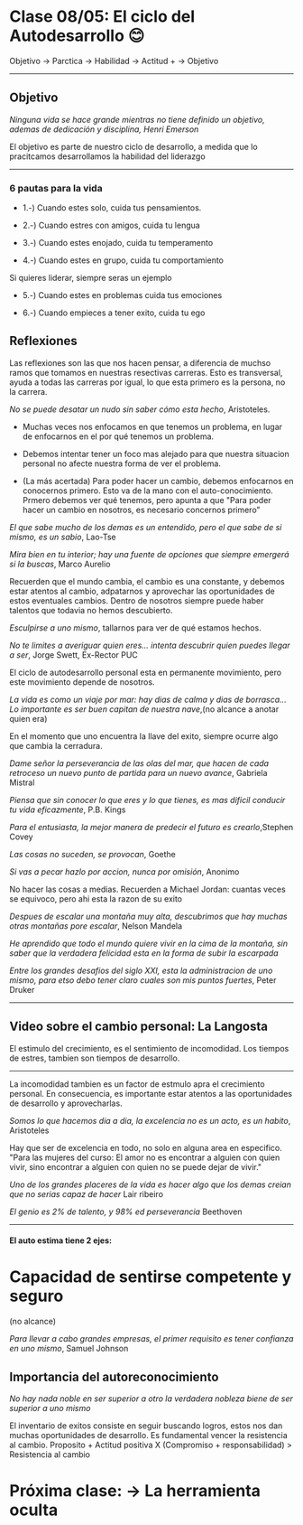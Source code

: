 # Clase 08/05: El ciclo del Autodesarrollo :blush:

Objetivo -> Parctica -> Habilidad -> Actitud + -> Objetivo

---
## Objetivo

*Ninguna vida se hace grande mientras no tiene definido un objetivo, ademas de dedicación y disciplina, Henri Emerson*

El objetivo es parte de nuestro ciclo de desarrollo, a medida que lo pracitcamos desarrollamos la habilidad del liderazgo

---
### 6 pautas para la vida
* 1.-) Cuando estes solo, cuida tus pensamientos.

* 2.-) Cuando estres con amigos, cuida tu lengua

* 3.-) Cuando estes enojado, cuida tu temperamento

* 4.-) Cuando estes en grupo, cuida tu comportamiento

Si quieres liderar, siempre seras un ejemplo

* 5.-) Cuando estes en problemas cuida tus emociones

* 6.-) Cuando empieces a tener exito, cuida tu ego

## Reflexiones

Las reflexiones son las que nos hacen pensar, a diferencia de muchso ramos que tomamos en nuestras resectivas carreras. Esto es transversal, ayuda a todas las carreras por igual, lo que esta primero es la persona, no la carrera.

*No se puede desatar un nudo sin saber cómo esta hecho*, Aristoteles.

* Muchas veces nos enfocamos en que tenemos un problema, en lugar de enfocarnos en el por qué tenemos un problema.

* Debemos intentar tener un foco mas alejado para que nuestra situacion personal no afecte nuestra forma de ver el problema.

* (La más acertada) Para poder hacer un cambio, debemos enfocarnos en conocernos primero. Esto va de la mano con el auto-conocimiento. Prmero debemos ver qué tenemos, pero apunta a que "Para poder hacer un cambio en nosotros, es necesario concernos primero"

*El que sabe mucho de los demas es un entendido, pero el que sabe de si mismo, es un sabio*, Lao-Tse

*Mira bien en tu interior; hay una fuente de opciones que siempre emergerá si la buscas*, Marco Aurelio

Recuerden que el mundo cambia, el cambio es una constante, y debemos estar atentos al cambio, adpatarnos y aprovechar las oportunidades de estos eventuales cambios. Dentro de nosotros siempre puede haber talentos que todavia no hemos descubierto.

*Esculpirse a uno mismo*, tallarnos para ver de qué estamos hechos.

*No te limites a averiguar quien eres... intenta descubrir quien puedes llegar a ser*, Jorge Swett, Ex-Rector PUC

El ciclo de autodesarrollo personal esta en permanente movimiento, pero este movimiento depende de nosotros.

*La vida es como un viaje por mar: hay dias de calma y dias de borrasca... Lo importante es ser buen capitan de nuestra nave*,(no alcance a anotar quien era)

En el momento que uno encuentra la llave del exito, siempre ocurre algo que cambia la cerradura.

*Dame señor la perseverancia de las olas del mar, que hacen de cada retroceso un nuevo punto de partida para un nuevo avance*, Gabriela Mistral

*Piensa que sin conocer lo que eres y lo que tienes, es mas dificil conducir tu vida eficazmente*, P.B. Kings

*Para el entusiasta, la mejor manera de predecir el futuro es crearlo*,Stephen Covey

*Las cosas no suceden, se provocan*, Goethe

*Si vas a pecar hazlo por accion, nunca por omisión*, Anonimo

No hacer las cosas a medias. Recuerden a Michael Jordan: cuantas veces se equivoco, pero ahi esta la razon de su exito

*Despues de escalar una montaña muy alta, descubrimos que hay muchas otras montañas pore escalar*, Nelson Mandela

*He aprendido que todo el mundo quiere vivir en la cima de la montaña, sin saber que la verdadera felicidad esta en la forma de subir la escarpada*

*Entre los grandes desafios del siglo XXI, esta la administracion de uno mismo, para etso debo tener claro cuales son mis puntos fuertes*,  Peter Druker

---

## Video sobre el cambio personal: La Langosta

El estimulo del crecimiento, es el sentimiento de incomodidad. Los tiempos de estres, tambien son tiempos de desarrollo.

---

La incomodidad tambien es un factor de estmulo apra el crecimiento personal. En consecuencia, es importante estar atentos a las oportunidades de desarrollo y aprovecharlas.

*Somos lo que hacemos dia a dia, la excelencia no es un acto, es un habito*, Aristoteles

Hay que ser de excelencia en todo, no solo en alguna area en especifico. "Para las mujeres del curso: El amor no es encontrar a alguien con quien vivir, sino encontrar a alguien con quien no se puede dejar de vivir."

*Uno de los grandes placeres de la vida es hacer algo que los demas creian que no serias capaz de hacer* Lair ribeiro

*El genio es 2% de talento, y 98% ed perseverancia* Beethoven

---

#### El auto estima tiene 2 ejes:

# Capacidad de sentirse competente y seguro
(no alcance)

*Para llevar a cabo grandes empresas, el primer requisito es tener confianza en uno mismo*, Samuel Johnson

## Importancia del autoreconocimiento

*No hay nada noble en ser superior a otro la verdadera nobleza biene de ser superior a uno mismo*

El inventario de exitos consiste en seguir buscando logros, estos nos dan muchas oportunidades de desarrollo. Es fundamental vencer la resistencia al cambio. Proposito + Actitud positiva X (Compromiso + responsabilidad) > Resistencia al cambio

# Próxima clase: -> La herramienta oculta
